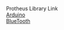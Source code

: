 Protheus Library Link  
[Arduino](https://content.instructables.com/FKD/Z0O4/IT22WQPK/FKDZ0O4IT22WQPK.rar)  
[BlueTooth](https://content.instructables.com/FKD/Z0O4/IT22WQPK/FKDZ0O4IT22WQPK.rar)
